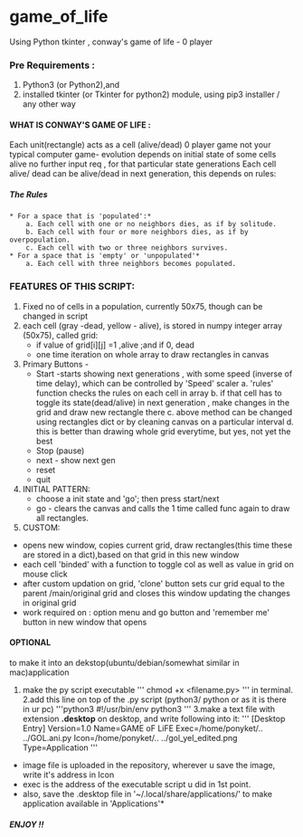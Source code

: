 # game_of_life
Using Python tkinter , conway's game of life - 0 player

### **Pre Requirements :**
  1. Python3 (or Python2),and 
  2. installed tkinter (or Tkinter for python2) module, using pip3 installer / any other way
  
#### WHAT IS CONWAY'S GAME OF LIFE :
  Each unit(rectangle) acts as a cell (alive/dead)
  0 player game not your typical computer game- evolution depends on initial state of some cells alive 
    no further input req , for that particular state generations
  Each cell alive/ dead can be alive/dead in next generation, this depends on rules:
  
  ##### The Rules
    * For a space that is 'populated':*
        a. Each cell with one or no neighbors dies, as if by solitude.
        b. Each cell with four or more neighbors dies, as if by overpopulation.
        c. Each cell with two or three neighbors survives.
    * For a space that is 'empty' or 'unpopulated'*
        a. Each cell with three neighbors becomes populated.
 
 ### FEATURES OF THIS SCRIPT:
 1. Fixed no of cells in a population, currently 50x75, though can be changed in script
 2. each cell (gray -dead, yellow - alive), is stored in numpy integer array (50x75), called grid:
    * if value of grid[i][j] =1 ,alive ;and if 0, dead
    * one time iteration on whole array to draw rectangles in canvas
 3. Primary Buttons -
    * Start -starts showing next generations , with some speed (inverse of time delay), which can be controlled by 'Speed' scaler
      a. 'rules' function checks the rules on each cell in array
      b. if that cell has to toggle its state(dead/alive) in next generation , make changes in the grid and draw new rectangle there
      c. above method can be changed using rectangles dict or by cleaning canvas on a particular interval
      d. this is better than drawing whole grid everytime, but yes, not yet the best
    * Stop (pause)
    * next - show next gen 
    * reset
    * quit
 4. INITIAL PATTERN:
    * choose a init state and 'go'; then press start/next
    * go - clears the canvas and calls the 1 time called func again to draw all rectangles.
 5. CUSTOM:
  * opens new window, copies current grid, draw rectangles(this time these are stored in a dict),based on that grid in this new window
  * each cell 'binded' with a function to toggle col as well as value in grid on mouse click
  * after custom updation on grid, 'clone' button sets cur grid equal to the parent /main/original grid and closes this window updating the changes in original grid
  * work required on : option menu and go button and 'remember me' button in new window that opens
  
  
  #### OPTIONAL
  to make it into an dekstop(ubuntu/debian/somewhat similar in mac)application
  1. make the py script executable 
    '''
    chmod +x <filename.py>
    '''
    in terminal.
  2.add this line on top of the .py script (python3/ python or as it is there in ur pc)
    '''python3
    #!/usr/bin/env python3
    '''
  3.make a text file with extension **.desktop** on desktop, and write following into it:
    '''
    [Desktop Entry]
    Version=1.0
    Name=GAME oF LiFE
    Exec=/home/ponyket/.. ../GOL.ani.py
    Icon=/home/ponyket/.. ../gol_yel_edited.png
    Type=Application
    '''
    
   * image file is uploaded in the repository, wherever u save the image, write it's address in Icon
   * exec is the address of the executable script u did in 1st point.
   * also, save the .desktop file in '~/.local/share/applications/' to make application available in 'Applications'* 
   
   
##### ENJOY !!
 
    
